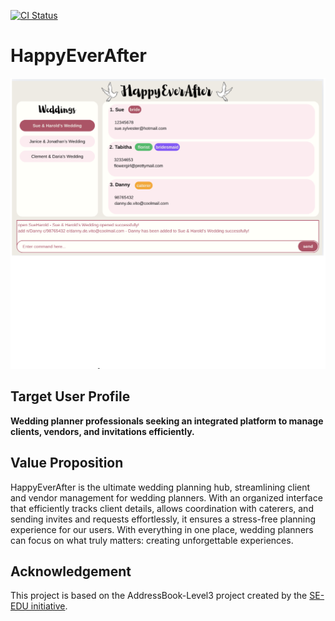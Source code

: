 [![CI Status](https://github.com/AY2425S2-CS2103T-W09-4/tp/actions/workflows/gradle.yml/badge.svg)](https://github.com/AY2425S2-CS2103T-W09-4/tp/actions)

# HappyEverAfter
![Ui](docs/images/Ui.png)

## Target User Profile
**Wedding planner professionals seeking an integrated platform to manage clients, vendors, and invitations efficiently.**

## Value Proposition
HappyEverAfter is the ultimate wedding planning hub, streamlining client and vendor management for wedding planners. 
With an organized interface that efficiently tracks client details, allows coordination with caterers, and sending invites and requests effortlessly, it ensures a stress-free planning experience for our users. 
With everything in one place, wedding planners can focus on what truly matters: creating unforgettable experiences.

## Acknowledgement
This project is based on the AddressBook-Level3 project created by the [SE-EDU initiative](https://se-education.org).